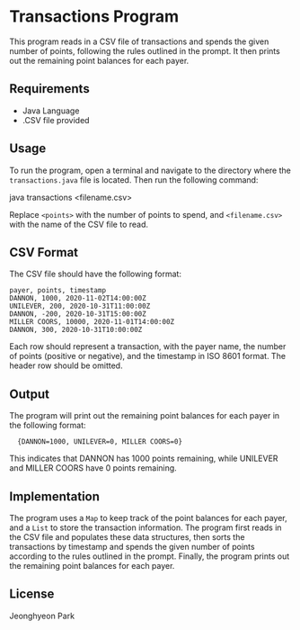 # Transactions Program

This program reads in a CSV file of transactions and spends the given number of points, following the rules outlined in the prompt. It then prints out the remaining point balances for each payer.

## Requirements

- Java Language
- .CSV file provided

## Usage

To run the program, open a terminal and navigate to the directory where the `transactions.java` file is located. Then run the following command:

java transactions <points> <filename.csv>

Replace `<points>` with the number of points to spend, and `<filename.csv>` with the name of the CSV file to read.

## CSV Format

The CSV file should have the following format:

```text
payer, points, timestamp
DANNON, 1000, 2020-11-02T14:00:00Z
UNILEVER, 200, 2020-10-31T11:00:00Z
DANNON, -200, 2020-10-31T15:00:00Z
MILLER COORS, 10000, 2020-11-01T14:00:00Z
DANNON, 300, 2020-10-31T10:00:00Z
```

Each row should represent a transaction, with the payer name, the number of points (positive or negative), and the timestamp in ISO 8601 format. The header row should be omitted.

## Output

The program will print out the remaining point balances for each payer in the following format:
  
```text
  {DANNON=1000, UNILEVER=0, MILLER COORS=0}
```


This indicates that DANNON has 1000 points remaining, while UNILEVER and MILLER COORS have 0 points remaining.

## Implementation

The program uses a `Map` to keep track of the point balances for each payer, and a `List` to store the transaction information. The program first reads in the CSV file and populates these data structures, then sorts the transactions by timestamp and spends the given number of points according to the rules outlined in the prompt. Finally, the program prints out the remaining point balances for each payer.

## License

Jeonghyeon Park
